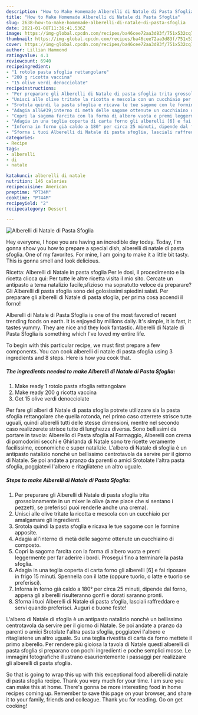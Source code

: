 ```yaml
---
description: "How to Make Homemade Alberelli di Natale di Pasta Sfoglia"
title: "How to Make Homemade Alberelli di Natale di Pasta Sfoglia"
slug: 2638-how-to-make-homemade-alberelli-di-natale-di-pasta-sfoglia
date: 2021-01-08T11:36:41.536Z
image: https://img-global.cpcdn.com/recipes/ba46cee72aa3d83f/751x532cq70/alberelli-di-natale-di-pasta-sfoglia-recipe-main-photo.jpg
thumbnail: https://img-global.cpcdn.com/recipes/ba46cee72aa3d83f/751x532cq70/alberelli-di-natale-di-pasta-sfoglia-recipe-main-photo.jpg
cover: https://img-global.cpcdn.com/recipes/ba46cee72aa3d83f/751x532cq70/alberelli-di-natale-di-pasta-sfoglia-recipe-main-photo.jpg
author: Lillian Hammond
ratingvalue: 4.1
reviewcount: 6940
recipeingredient:
- "1 rotolo pasta sfoglia rettangolare"
- "200 g ricotta vaccina"
- "15 olive verdi denocciolate"
recipeinstructions:
- "Per preparare gli Alberelli di Natale di pasta sfoglia trita grossolanamente in un mixer le olive (a me piace che si sentano i pezzetti, se preferisci puoi renderle anche una crema)."
- "Unisci alle olive tritate la ricotta e mescola con un cucchiaio per amalgamare gli ingredienti."
- "Srotola quindi la pasta sfoglia e ricava le tue sagome con le formine apposite."
- "Adagia all&#39;interno di metà delle sagome ottenute un cucchiaino di composto."
- "Copri la sagoma farcita con la forma di albero vuota e premi leggermente per far aderire i bordi. Prosegui fino a terminare la pasta sfoglia."
- "Adagia in una teglia coperta di carta forno gli alberelli [6] e fai riposare in frigo 15 minuti. Spennella con il latte (oppure tuorlo, o latte e tuorlo se preferisci)."
- "Inforna in forno già caldo a 180° per circa 25 minuti, dipende dal forno, appena gli alberelli risulteranno gonfi e dorati saranno pronti."
- "Sforna i tuoi Alberelli di Natale di pasta sfoglia, lasciali raffreddare e servi quando preferisci. Auguri e buone feste!"
categories:
- Recipe
tags:
- alberelli
- di
- natale

katakunci: alberelli di natale 
nutrition: 146 calories
recipecuisine: American
preptime: "PT34M"
cooktime: "PT44M"
recipeyield: "2"
recipecategory: Dessert

---
```



![Alberelli di Natale di Pasta Sfoglia](https://img-global.cpcdn.com/recipes/ba46cee72aa3d83f/751x532cq70/alberelli-di-natale-di-pasta-sfoglia-recipe-main-photo.jpg)

Hey everyone, I hope you are having an incredible day today. Today, I'm gonna show you how to prepare a special dish, alberelli di natale di pasta sfoglia. One of my favorites. For mine, I am going to make it a little bit tasty. This is gonna smell and look delicious.

Ricetta: Alberelli di Natale in pasta sfoglia Per le dosi, il procedimento e la ricetta clicca qui: Per tutte le altre ricetta visita il mio sito. Cercate un antipasto a tema natalizio facile,sfizioso ma sopratutto veloce da preparare? Gli Alberelli di pasta sfoglia sono dei golosissimi spiedini salati. Per preparare gli alberelli di Natale di pasta sfoglia, per prima cosa accendi il forno!

Alberelli di Natale di Pasta Sfoglia is one of the most favored of recent trending foods on earth. It is enjoyed by millions daily. It's simple, it is fast, it tastes yummy. They are nice and they look fantastic. Alberelli di Natale di Pasta Sfoglia is something which I've loved my entire life.


To begin with this particular recipe, we must first prepare a few components. You can cook alberelli di natale di pasta sfoglia using 3 ingredients and 8 steps. Here is how you cook that.

<!--inarticleads1-->

##### The ingredients needed to make Alberelli di Natale di Pasta Sfoglia:

1. Make ready 1 rotolo pasta sfoglia rettangolare
1. Make ready 200 g ricotta vaccina
1. Get 15 olive verdi denocciolate


Per fare gli alberi di Natale di pasta sfoglia potrete utilizzare sia la pasta sfoglia rettangolare che quella rotonda, nel primo caso otterrete strisce tutte uguali, quindi alberelli tutti delle stesse dimensioni, mentre nel secondo caso realizzerete strisce tutte di lunghezza diversa. Sono bellissimi da portare in tavola: Alberello di Pasta sfoglia al Formaggio, Alberelli con crema di pomodorini secchi e Ghirlanda di Natale sono tre ricette veramente facilissime, economiche e super natalizie. L&#39;albero di Natale di sfoglia è un antipasto natalizio nonchè un bellissimo centrotavola da servire per il giorno di Natale. Se poi andate a pranzo da parenti o amici Srotolate l&#39;altra pasta sfoglia, poggiatevi l&#39;albero e ritagliatene un altro uguale. 

<!--inarticleads2-->

##### Steps to make Alberelli di Natale di Pasta Sfoglia:

1. Per preparare gli Alberelli di Natale di pasta sfoglia trita grossolanamente in un mixer le olive (a me piace che si sentano i pezzetti, se preferisci puoi renderle anche una crema).
1. Unisci alle olive tritate la ricotta e mescola con un cucchiaio per amalgamare gli ingredienti.
1. Srotola quindi la pasta sfoglia e ricava le tue sagome con le formine apposite.
1. Adagia all&#39;interno di metà delle sagome ottenute un cucchiaino di composto.
1. Copri la sagoma farcita con la forma di albero vuota e premi leggermente per far aderire i bordi. Prosegui fino a terminare la pasta sfoglia.
1. Adagia in una teglia coperta di carta forno gli alberelli [6] e fai riposare in frigo 15 minuti. Spennella con il latte (oppure tuorlo, o latte e tuorlo se preferisci).
1. Inforna in forno già caldo a 180° per circa 25 minuti, dipende dal forno, appena gli alberelli risulteranno gonfi e dorati saranno pronti.
1. Sforna i tuoi Alberelli di Natale di pasta sfoglia, lasciali raffreddare e servi quando preferisci. Auguri e buone feste!


L&#39;albero di Natale di sfoglia è un antipasto natalizio nonchè un bellissimo centrotavola da servire per il giorno di Natale. Se poi andate a pranzo da parenti o amici Srotolate l&#39;altra pasta sfoglia, poggiatevi l&#39;albero e ritagliatene un altro uguale. Su una teglia rivestita di carta da forno mettete il primo alberello. Per rendere più gioiosa la tavola di Natale questi alberelli di pasta sfoglia si preparano con pochi ingredienti e poche semplici mosse. Le immagini fotografiche illustrano esaurientemente i passaggi per realizzare gli alberelli di pasta sfoglia. 

So that is going to wrap this up with this exceptional food alberelli di natale di pasta sfoglia recipe. Thank you very much for your time. I am sure you can make this at home. There's gonna be more interesting food in home recipes coming up. Remember to save this page on your browser, and share it to your family, friends and colleague. Thank you for reading. Go on get cooking!
